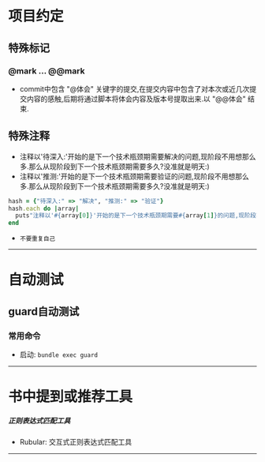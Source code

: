 # 项目约定
## 特殊标记
### @mark ... @@mark

* commit中包含 "@体会" 关键字的提交,在提交内容中包含了对本次或近几次提交内容的感触,后期将通过脚本将体会内容及版本号提取出来.以 "@@体会" 结束.

## 特殊注释
* 注释以'待深入:'开始的是下一个技术瓶颈期需要解决的问题,现阶段不用想那么多.那么从现阶段到下一个技术瓶颈期需要多久?没准就是明天:)
* 注释以'推测:'开始的是下一个技术瓶颈期需要验证的问题,现阶段不用想那么多.那么从现阶段到下一个技术瓶颈期需要多久?没准就是明天:)
```ruby
hash = {"待深入:" => "解决", "推测:" => "验证"}
hash.each do |array|
  puts"注释以'#{array[0]}'开始的是下一个技术瓶颈期需要#{array[1]}的问题,现阶段不用想那么多.那么从现阶段到下一个技术瓶颈期需要多久?没准就是明天:)"
end
```
* `不要重复自己`
-----

# 自动测试
## guard自动测试
### 常用命令
* 启动: `bundle exec guard`

-----

# 书中提到或推荐工具
##### 正则表达式匹配工具
* Rubular: 交互式正则表达式匹配工具

-----